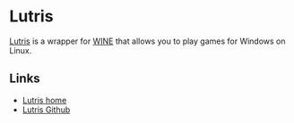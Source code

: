# Lutris

[Lutris](https://lutris.net) is a wrapper for [WINE](https://www.winehq.org) that allows you to play games for Windows on Linux.

## Links

- [Lutris home](https://lutris.net)
- [Lutris Github](https://github.com/lutris/lutris)
